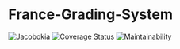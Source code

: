 # France-Grading-System
[![Jacobokia](https://circleci.com/gh/Jacobokia/France-Grading-System.svg?style=svg)](https://app.circleci.com/github/Jacobokia/France-Grading-System/pipelines)
[![Coverage Status](https://coveralls.io/repos/github/Jacobokia/France-Grading-System/badge.svg?branch=master)](https://coveralls.io/github/Jacobokia/France-Grading-System?branch=master)
[![Maintainability](https://api.codeclimate.com/v1/badges/a99a88d28ad37a79dbf6/maintainability)](https://codeclimate.com/github/codeclimate/codeclimate/maintainability)
